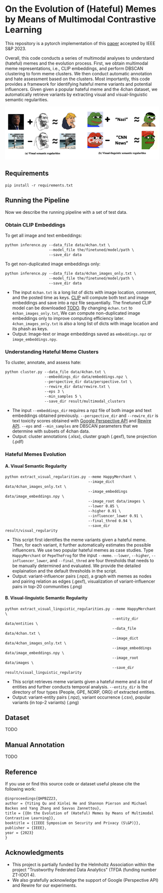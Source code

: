 # On the Evolution of (Hateful) Memes by Means of Multimodal Contrastive Learning

This repository is a pytorch implementation of this [paper](https://arxiv.org/abs/2212.06573) accepted by IEEE S&P 2023.

Overall, this code conducts a series of multimodal analyses to understand (hateful) memes and the evolution process. First, we obtain
multimodal meme representations, i.e., CLIP embeddings, and perform DBSCAN clustering to form meme clusters. We then conduct automatic annotation and hate assessment based on the clusters. Most importantly, this code provides a framework for identifying hateful meme variants and potential influencers. Given given a popular hateful meme and the 4chan dataset, we automatically retrieve variants by extracting visual and visual-linguistic semantic regularities.

![regularity](assets/regularity.png)

## Requirements
```
pip install -r requirements.txt
```
## Running the Pipeline

Now we describe the running pipeline with a set of test data.

### Obtain CLIP Embeddings

To get all image and text embeddings:
```
python inference.py --data_file data/4chan.txt \
                    --model_file the/finetuned/model/path \
                    --save_dir data
```
To get non-duplicated image embeddings only:
```
python inference.py --data_file data/4chan_images_only.txt \
                    --model_file the/finetuned/model/path \
                    --save_dir data
```
- The input `4chan.txt` is a long list of dicts with image location, comment, and the posted time as keys. [CLIP](https://github.com/openai/CLIP) will compute both text and image embeddings and save into a npz file sequentially. The finetuned
CLIP model can be downloaded [TODO](). By changing `4chan.txt` to `4chan_images_only.txt`, We can compute non-duplicated image embeddings only to improve computing efficiency later. `4chan_images_only.txt` is also a long list of dicts with image location and its phash as keys. 
- Output: Image-text or image embeddings saved as `embeddings.npz` or `image_embeddings.npy`.

### Understanding Hateful Meme Clusters

To cluster, annotate, and assess hate:
```
python cluster.py --data_file data/4chan.txt \
                  --embeddings_dir data/embeddings.npz \
                  --perspective_dir data/perspective.txt \
                  --rewire_dir data/rewire.txt \
                  --eps 3 \
                  --min_samples 5 \
                  --save_dir result/multimodal_clusters
```
- The input `--embeddings_dir` requires a npz file of both image and text embeddings obtained previously. `--perspective_dir` and `--rewire_dir` is text toxicity scores obtained with [Google Perspective API](https://perspectiveapi.com/) and [Rewire API](https://rewire.online/). `--eps` and `--min_samples` are DBSCAN parameters that we determine with subsets of 4chan data. 
- Output: cluster annotations (.xlsx), cluster graph (.gexf), tsne projection (.pdf)

### Hateful Memes Evolution


#### A. Visual Semantic Regularity
```
python extract_visual_regularities.py --meme HappyMerchant \
                                      --image_dict data/4chan_images_only.txt \
                                      --image_embeddings data/image_embeddings.npy \
                                      --image_root data/images \
                                      --lower 0.85 \
                                      --higher 0.91 \
                                      --influencer_lower 0.91 \
                                      --final_thred 0.94 \
                                      --save_dir result/visual_regularity
```
- This script first identifies the meme variants given a hateful meme. Then, for each variant, it further automatically estimates the possible influencers. We use two popular hateful memes as case studies. Type `HappyMerchant` or `PepeTheFrog` for the input `--meme`. `--lower`, `--higher`, `--influencer_lower`, and `--final_thred` are four thresholds that needs to be manually determined and evaluated. We provide the detailed explaination and the default thresholds in the script. 
- Output: variant-influencer pairs (.npz), a graph with memes as nodes and pairing relation as edges (.gexf), visualization of variant-influencer pairs in top-20 communities (.png)

#### B. Visual-linguistic Semantic Regularity
```
python extract_visual_linguistic_regularities.py --meme HappyMerchant \
                                                 --entity_dir data/entities \
                                                 --data_file data/4chan.txt \
                                                 --image_dict data/4chan_images_only.txt \
                                                 --image_embeddings data/image_embeddings.npy \
                                                 --image_root data/images \
                                                 --save_dir result/visual_linguistic_regularity
```
- This script retrieves meme variants given a hateful meme and a list of entities and further conducts temporal analysis. `--entity_dir` is the directory of four types (People, GPE, NORP, ORG) of extracted entities.
- Output: variant-entity pairs (.npz), variant occurrence (.csv), popular variants (in top-2 variants) (.png)

## Dataset

TODO

## Manual Annotation

TODO

## Reference

If you use or find this source code or dataset useful please cite the
following work:
```
@inproceedings{QHPBZZ23,
author = {Yiting Qu and Xinlei He and Shannon Pierson and Michael Backes and Yang Zhang and Savvas Zannettou},
title = {{On the Evolution of (Hateful) Memes by Means of Multimodal Contrastive Learning}},
booktitle = {{IEEE Symposium on Security and Privacy (S\&P)}},
publisher = {IEEE},
year = {2023}
}
```
## Acknowledgments

- This project is partially funded by the Helmholtz Association within the project "Trustworthy Federated Data Analytics" (TFDA (funding number ZT-IOO1 4).
- We also gratefully acknowledge the support of Google (Perspective API) and Rewire for our experiments.
